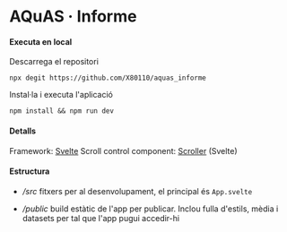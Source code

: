 # AQuAS · Informe



#### Executa en local

Descarrega el repositori

```shell
npx degit https://github.com/X80110/aquas_informe
```

Instal·la i executa l'aplicació

```shell
npm install && npm run dev
```



#### Detalls

Framework: [Svelte](https://svelte.dev/)
Scroll control component: [Scroller](https://svelte.dev/repl/76846b7ae27b3a21becb64ffd6e9d4a6?version=3.37.0) (Svelte)



#### Estructura

- _/src_ fitxers per al desenvolupament, el principal és `App.svelte`

- _/public_ build estàtic de l'app per publicar. Inclou fulla d'estils, mèdia i datasets per tal que l'app pugui accedir-hi

